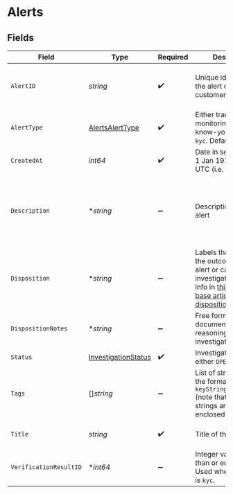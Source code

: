 # Alerts


## Fields

| Field                                                                                                                                                                                | Type                                                                                                                                                                                 | Required                                                                                                                                                                             | Description                                                                                                                                                                          | Example                                                                                                                                                                              |
| ------------------------------------------------------------------------------------------------------------------------------------------------------------------------------------ | ------------------------------------------------------------------------------------------------------------------------------------------------------------------------------------ | ------------------------------------------------------------------------------------------------------------------------------------------------------------------------------------ | ------------------------------------------------------------------------------------------------------------------------------------------------------------------------------------ | ------------------------------------------------------------------------------------------------------------------------------------------------------------------------------------ |
| `AlertID`                                                                                                                                                                            | *string*                                                                                                                                                                             | :heavy_check_mark:                                                                                                                                                                   | Unique identifier of the alert on the customer's platform.                                                                                                                           | alertA-028eb01a-f8d3-42fb-b398-785b596ee4cb                                                                                                                                          |
| `AlertType`                                                                                                                                                                          | [AlertsAlertType](../../models/shared/alertsalerttype.md)                                                                                                                            | :heavy_check_mark:                                                                                                                                                                   | Either transaction monitoring, `tm`, or know-your-customer `kyc`. Default is `tm`                                                                                                    | tm                                                                                                                                                                                   |
| `CreatedAt`                                                                                                                                                                          | *int64*                                                                                                                                                                              | :heavy_check_mark:                                                                                                                                                                   | Date in seconds since 1 Jan 1970 00:00:00 UTC (i.e. in [Unix time](https://en.wikipedia.org/wiki/Unix_time)).                                                                        | 1623365011                                                                                                                                                                           |
| `Description`                                                                                                                                                                        | **string*                                                                                                                                                                            | :heavy_minus_sign:                                                                                                                                                                   | Description of the alert                                                                                                                                                             | Flagged 2 transactions in last hour that were 3 standard deviations outside 3 month mean.                                                                                            |
| `Disposition`                                                                                                                                                                        | **string*                                                                                                                                                                            | :heavy_minus_sign:                                                                                                                                                                   | Labels that describe the outcome of an alert or case investigation. More info in [this knowledge base article about dispositions](https://docs.unit21.ai/docs/concept-dispositions). | TRUE_POSITIVE                                                                                                                                                                        |
| `DispositionNotes`                                                                                                                                                                   | **string*                                                                                                                                                                            | :heavy_minus_sign:                                                                                                                                                                   | Free form text documenting reasoning and investigation notes                                                                                                                         | User confirmed that they did not initiate transaction                                                                                                                                |
| `Status`                                                                                                                                                                             | [InvestigationStatus](../../models/shared/investigationstatus.md)                                                                                                                    | :heavy_check_mark:                                                                                                                                                                   | Investigation status, either `OPEN` or `ClOSED`                                                                                                                                      | OPEN                                                                                                                                                                                 |
| `Tags`                                                                                                                                                                               | []*string*                                                                                                                                                                           | :heavy_minus_sign:                                                                                                                                                                   | List of string tags, in the format `keyString:valueString` (note that the Key strings are NOT enclosed in `"`)                                                                       |                                                                                                                                                                                      |
| `Title`                                                                                                                                                                              | *string*                                                                                                                                                                             | :heavy_check_mark:                                                                                                                                                                   | Title of the alert                                                                                                                                                                   | Account deviation for user T18029                                                                                                                                                    |
| `VerificationResultID`                                                                                                                                                               | **int64*                                                                                                                                                                             | :heavy_minus_sign:                                                                                                                                                                   | Integer value greater than or equal to 1. Used when `alert_type` is `kyc`.                                                                                                           | 42                                                                                                                                                                                   |